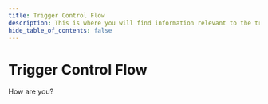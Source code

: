 ```yaml
---
title: Trigger Control Flow
description: This is where you will find information relevant to the trigger control flow.
hide_table_of_contents: false
---
```


# Trigger Control Flow

How are you?
